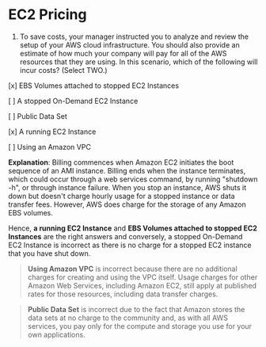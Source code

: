 # EC2 Pricing

1. To save costs, your manager instructed you to analyze and review the setup of your AWS cloud infrastructure. You should also provide an estimate of how much your company will pay for all of the AWS resources that they are using. In this scenario, which of the following will incur costs? (Select TWO.)

[x] EBS Volumes attached to stopped EC2 Instances

[ ] A stopped On-Demand EC2 Instance

[ ] Public Data Set

[x] A running EC2 Instance

[ ] Using an Amazon VPC

**Explanation**: Billing commences when Amazon EC2 initiates the boot sequence of an AMI instance. Billing ends when the instance terminates, which could occur through a web services command, by running "shutdown -h", or through instance failure. When you stop an instance, AWS shuts it down but doesn't charge hourly usage for a stopped instance or data transfer fees. However, AWS does charge for the storage of any Amazon EBS volumes.

Hence, **a running EC2 Instance** and **EBS Volumes attached to stopped EC2 Instances** are the right answers and conversely, a stopped On-Demand EC2 Instance is incorrect as there is no charge for a stopped EC2 instance that you have shut down.

> **Using Amazon VPC** is incorrect because there are no additional charges for creating and using the VPC itself. Usage charges for other Amazon Web Services, including Amazon EC2, still apply at published rates for those resources, including data transfer charges.

> **Public Data Set** is incorrect due to the fact that Amazon stores the data sets at no charge to the community and, as with all AWS services, you pay only for the compute and storage you use for your own applications.

<br /> 
